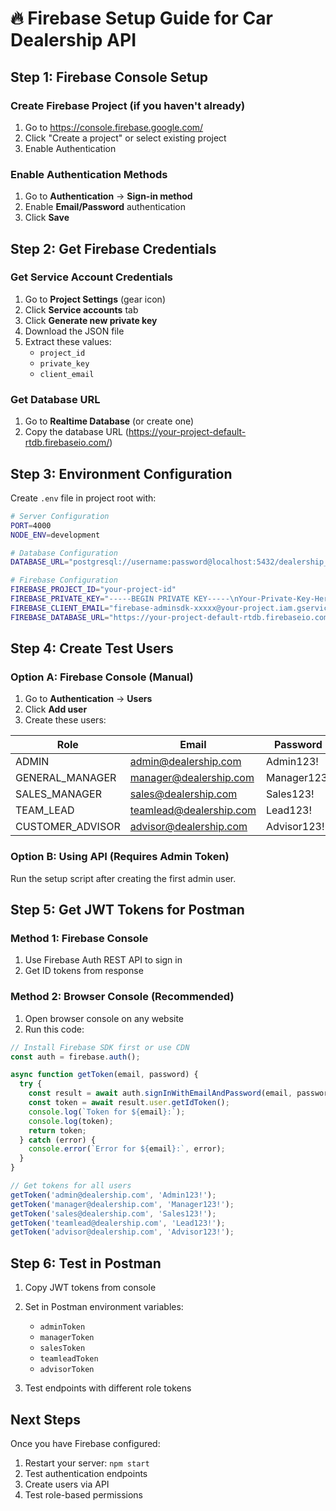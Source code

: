 # 🔥 Firebase Setup Guide for Car Dealership API

## Step 1: Firebase Console Setup

### Create Firebase Project (if you haven't already)
1. Go to https://console.firebase.google.com/
2. Click "Create a project" or select existing project
3. Enable Authentication

### Enable Authentication Methods
1. Go to **Authentication** → **Sign-in method**
2. Enable **Email/Password** authentication
3. Click **Save**

## Step 2: Get Firebase Credentials

### Get Service Account Credentials
1. Go to **Project Settings** (gear icon)
2. Click **Service accounts** tab
3. Click **Generate new private key**
4. Download the JSON file
5. Extract these values:
   - `project_id`
   - `private_key` 
   - `client_email`

### Get Database URL
1. Go to **Realtime Database** (or create one)
2. Copy the database URL (https://your-project-default-rtdb.firebaseio.com/)

## Step 3: Environment Configuration

Create `.env` file in project root with:

```bash
# Server Configuration
PORT=4000
NODE_ENV=development

# Database Configuration  
DATABASE_URL="postgresql://username:password@localhost:5432/dealership_db"

# Firebase Configuration
FIREBASE_PROJECT_ID="your-project-id"
FIREBASE_PRIVATE_KEY="-----BEGIN PRIVATE KEY-----\nYour-Private-Key-Here\n-----END PRIVATE KEY-----"
FIREBASE_CLIENT_EMAIL="firebase-adminsdk-xxxxx@your-project.iam.gserviceaccount.com"
FIREBASE_DATABASE_URL="https://your-project-default-rtdb.firebaseio.com/"
```

## Step 4: Create Test Users

### Option A: Firebase Console (Manual)
1. Go to **Authentication** → **Users**
2. Click **Add user**
3. Create these users:

| Role | Email | Password |
|------|-------|----------|
| ADMIN | admin@dealership.com | Admin123! |
| GENERAL_MANAGER | manager@dealership.com | Manager123! |
| SALES_MANAGER | sales@dealership.com | Sales123! |
| TEAM_LEAD | teamlead@dealership.com | Lead123! |
| CUSTOMER_ADVISOR | advisor@dealership.com | Advisor123! |

### Option B: Using API (Requires Admin Token)
Run the setup script after creating the first admin user.

## Step 5: Get JWT Tokens for Postman

### Method 1: Firebase Console
1. Use Firebase Auth REST API to sign in
2. Get ID tokens from response

### Method 2: Browser Console (Recommended)
1. Open browser console on any website
2. Run this code:

```javascript
// Install Firebase SDK first or use CDN
const auth = firebase.auth();

async function getToken(email, password) {
  try {
    const result = await auth.signInWithEmailAndPassword(email, password);
    const token = await result.user.getIdToken();
    console.log(`Token for ${email}:`);
    console.log(token);
    return token;
  } catch (error) {
    console.error(`Error for ${email}:`, error);
  }
}

// Get tokens for all users
getToken('admin@dealership.com', 'Admin123!');
getToken('manager@dealership.com', 'Manager123!');
getToken('sales@dealership.com', 'Sales123!');
getToken('teamlead@dealership.com', 'Lead123!');
getToken('advisor@dealership.com', 'Advisor123!');
```

## Step 6: Test in Postman

1. Copy JWT tokens from console
2. Set in Postman environment variables:
   - `adminToken`
   - `managerToken` 
   - `salesToken`
   - `teamleadToken`
   - `advisorToken`

3. Test endpoints with different role tokens

## Next Steps

Once you have Firebase configured:
1. Restart your server: `npm start`
2. Test authentication endpoints
3. Create users via API
4. Test role-based permissions
